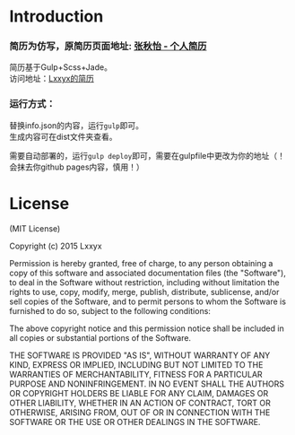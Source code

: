 # Introduction

### 简历为仿写，原简历页面地址: [张秋怡 - 个人简历](https://joyeecheung.github.io/resume/)

简历基于Gulp+Scss+Jade。  
访问地址：[Lxxyx的简历](http://115.159.148.159/)

### 运行方式：
替换info.json的内容，运行`gulp`即可。  
生成内容可在dist文件夹查看。

需要自动部署的，运行`gulp deploy`即可，需要在gulpfile中更改为你的地址（！会抹去你github pages内容，慎用！）
### 

# License
(MIT License)

Copyright (c) 2015 Lxxyx

Permission is hereby granted, free of charge, to any person obtaining a copy of this software and associated documentation files (the "Software"), to deal in the Software without restriction, including without limitation the rights to use, copy, modify, merge, publish, distribute, sublicense, and/or sell copies of the Software, and to permit persons to whom the Software is furnished to do so, subject to the following conditions:

The above copyright notice and this permission notice shall be included in all copies or substantial portions of the Software.

THE SOFTWARE IS PROVIDED "AS IS", WITHOUT WARRANTY OF ANY KIND, EXPRESS OR IMPLIED, INCLUDING BUT NOT LIMITED TO THE WARRANTIES OF MERCHANTABILITY, FITNESS FOR A PARTICULAR PURPOSE AND NONINFRINGEMENT. IN NO EVENT SHALL THE AUTHORS OR COPYRIGHT HOLDERS BE LIABLE FOR ANY CLAIM, DAMAGES OR OTHER LIABILITY, WHETHER IN AN ACTION OF CONTRACT, TORT OR OTHERWISE, ARISING FROM, OUT OF OR IN CONNECTION WITH THE SOFTWARE OR THE USE OR OTHER DEALINGS IN THE SOFTWARE.